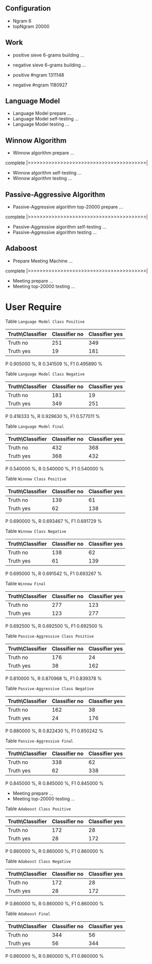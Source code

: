 ## Configuration ##

* Ngram 6
* topNgram 20000

## Work ##

* positive sieve 6-grams building ...
* negative sieve 6-grams building ...

* positive #ngram 1311148
* negative #ngram 1180927

## Language Model ##

* Language Model prepare ...
* Language Model self-testing ...
* Language Model testing ...


## Winnow Algorithm ##

* Winnow algorithm prepare ...

complete |>>>>>>>>>>>>>>>>>>>>>>>>>>>>>>>>>>>>>>>>|

* Winnow algorithm self-testing ...
* Winnow algorithm testing ...

## Passive-Aggressive Algorithm ##

* Passive-Aggressive algorithm top-20000 prepare ...

complete |>>>>>>>>>>>>>>>>>>>>>>>>>>>>>>>>>>>>>>>>|

* Passive-Aggressive algorithm self-testing ...
* Passive-Aggressive algorithm testing ...


## Adaboost ##

* Prepare Meeting Machine ...


complete |>>>>>>>>>>>>>>>>>>>>>>>>>>>>>>>>>>>>>>>>|

* Meeting prepare ...
* Meeting top-20000 testing ...


# User Require #

Table `Language Model Class Positive`

|Truth\Classifier|  Classifier no| Classifier yes|
|----------------|---------------|---------------|
|        Truth no|            251|            349|
|       Truth yes|             19|            181|

P  0.905000 %, R  0.341509 %, F1  0.495890 %

Table `Language Model Class Negative`

|Truth\Classifier|  Classifier no| Classifier yes|
|----------------|---------------|---------------|
|        Truth no|            181|             19|
|       Truth yes|            349|            251|

P  0.418333 %, R  0.929630 %, F1  0.577011 %

Table `Language Model Final`

|Truth\Classifier|  Classifier no| Classifier yes|
|----------------|---------------|---------------|
|        Truth no|            432|            368|
|       Truth yes|            368|            432|

P  0.540000 %, R  0.540000 %, F1  0.540000 %

Table `Winnow Class Positive`

|Truth\Classifier|  Classifier no| Classifier yes|
|----------------|---------------|---------------|
|        Truth no|            139|             61|
|       Truth yes|             62|            138|

P  0.690000 %, R  0.693467 %, F1  0.691729 %

Table `Winnow Class Negative`

|Truth\Classifier|  Classifier no| Classifier yes|
|----------------|---------------|---------------|
|        Truth no|            138|             62|
|       Truth yes|             61|            139|

P  0.695000 %, R  0.691542 %, F1  0.693267 %

Table `Winnow Final`

|Truth\Classifier|  Classifier no| Classifier yes|
|----------------|---------------|---------------|
|        Truth no|            277|            123|
|       Truth yes|            123|            277|

P  0.692500 %, R  0.692500 %, F1  0.692500 %

Table `Passive-Aggressive Class Positive`

|Truth\Classifier|  Classifier no| Classifier yes|
|----------------|---------------|---------------|
|        Truth no|            176|             24|
|       Truth yes|             38|            162|

P  0.810000 %, R  0.870968 %, F1  0.839378 %

Table `Passive-Aggressive Class Negative`

|Truth\Classifier|  Classifier no| Classifier yes|
|----------------|---------------|---------------|
|        Truth no|            162|             38|
|       Truth yes|             24|            176|

P  0.880000 %, R  0.822430 %, F1  0.850242 %

Table `Passive-Aggressive Final`

|Truth\Classifier|  Classifier no| Classifier yes|
|----------------|---------------|---------------|
|        Truth no|            338|             62|
|       Truth yes|             62|            338|

P  0.845000 %, R  0.845000 %, F1  0.845000 %

* Meeting prepare ...
* Meeting top-20000 testing ...

Table `Adaboost Class Positive`

|Truth\Classifier|  Classifier no| Classifier yes|
|----------------|---------------|---------------|
|        Truth no|            172|             28|
|       Truth yes|             28|            172|

P  0.860000 %, R  0.860000 %, F1  0.860000 %

Table `Adaboost Class Negative`

|Truth\Classifier|  Classifier no| Classifier yes|
|----------------|---------------|---------------|
|        Truth no|            172|             28|
|       Truth yes|             28|            172|

P  0.860000 %, R  0.860000 %, F1  0.860000 %

Table `Adaboost Final`

|Truth\Classifier|  Classifier no| Classifier yes|
|----------------|---------------|---------------|
|        Truth no|            344|             56|
|       Truth yes|             56|            344|

P  0.860000 %, R  0.860000 %, F1  0.860000 %

